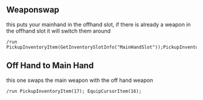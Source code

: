 ## Weaponswap
this puts your mainhand in the offhand slot, if there is already a weapon in the offhand slot it will switch them around
```
/run PickupInventoryItem(GetInventorySlotInfo("MainHandSlot"));PickupInventoryItem(GetInventorySlotInfo("SecondaryHandSlot"))
```


## Off Hand to Main Hand
this one swaps the main weapon with the off hand weapon
``` 
/run PickupInventoryItem(17); EquipCursorItem(16);
```